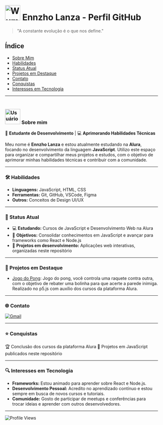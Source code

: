 # <img src="https://cdn3.emoji.gg/emojis/83268-wumpus-hii.png" width="50" alt="Wumpus"> Ennzho Lanza - Perfil GitHub

> "A constante evolução é o que nos define."

## Índice
- [Sobre Mim](#sobre-mim)
- [Habilidades](#-habilidades)
- [Status Atual](#-status-atual)
- [Projetos em Destaque](#-projetos-em-destaque)
- [Contato](#-contato)
- [Conquistas](#-conquistas)
- [Interesses em Tecnologia](#interesses-em-tecnologia)

---

### <br><img src="https://cdn3.emoji.gg/emojis/7442-users.png" width="50" alt="Usuários"> **Sobre mim**
💼 **Estudante de Desenvolvimento** | 💻 **Aprimorando Habilidades Técnicas**

Meu nome é **Ennzho Lanza** e estou atualmente estudando na **Alura**, focando no desenvolvimento da linguagem **JavaScript**. Utilizo este espaço para organizar e compartilhar meus projetos e estudos, com o objetivo de aprimorar minhas habilidades técnicas e contribuir com a comunidade.

---

### 🛠️ Habilidades

- **Linguagens:** JavaScript, HTML, CSS
- **Ferramentas:** Git, GitHub, VSCode, Figma
- **Outros:** Conceitos de Design UI/UX

---

### 🎯 Status Atual
- 💻 **Estudando:** Cursos de JavaScript e Desenvolvimento Web na Alura
- 🚀 **Objetivos:** Consolidar conhecimentos em JavaScript e avançar para frameworks como React e Node.js
- 🏅 **Projetos em desenvolvimento:** Aplicações web interativas, organizadas neste repositório

---

### 📂 Projetos em Destaque
- [Jogo do Pong](https://editor.p5js.org/amaral.ennzho/full/jnhLkM3ae): Jogo do pong, você controla uma raquete contra outra, com o objetivo de rebater uma bolinha para que acerte a parede inimiga. Realizado no p5.js com auxílio dos cursos da plataforma Alura.


---

### 🌐 Contato
<a href="https://mail.google.com/mail/u/2/?fs=1&to=amaral.ennzho@escola.pr.gov.br&tf=cm" target="_blank">
  <img src="https://img.shields.io/badge/-Gmail-red?style=flat-square&logo=Gmail&logoColor=white" alt="Gmail">
</a>



---

### ⭐ Conquistas
🏆 Conclusão dos cursos da plataforma Alura
🔧 Projetos em JavaScript publicados neste repositório

---

### 🔍 Interesses em Tecnologia
- **Frameworks:** Estou animado para aprender sobre React e Node.js.
- **Desenvolvimento Pessoal:** Acredito no aprendizado contínuo e estou sempre em busca de novos cursos e tutoriais.
- **Comunidade:** Gosto de participar de meetups e conferências para trocar ideias e aprender com outros desenvolvedores.

---

![Profile Views](https://komarev.com/ghpvc/?username=ennzho-lanza&color=blue)
